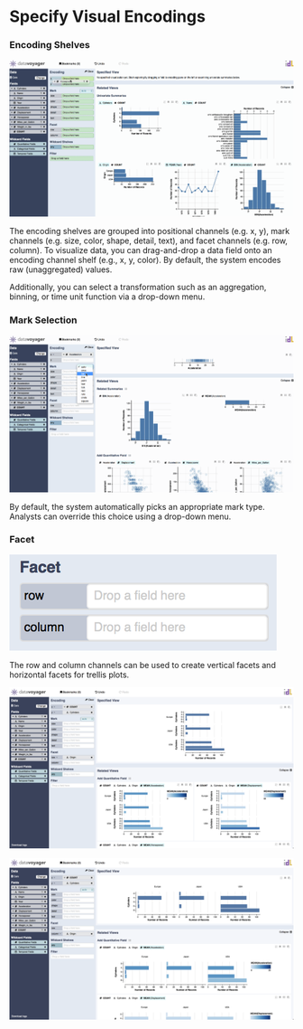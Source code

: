 # Specify Visual Encodings

### Encoding Shelves

![](../.gitbook/assets/drag_to_encoding_shelf.gif)

The encoding shelves are grouped into positional channels \(e.g. x, y\), mark channels \(e.g. size, color, shape, detail, text\), and facet channels \(e.g. row, column\). To visualize data, you can drag-and-drop a data field onto an encoding channel shelf \(e.g., x, y, color\). By default, the system encodes raw \(unaggregated\) values. 

Additionally, you can select a transformation such as an aggregation, binning, or time unit function via a drop-down menu.

### Mark Selection 

![](../.gitbook/assets/mark_selection.gif)

By default, the system automatically picks an appropriate mark type. Analysts can override this choice using a drop-down menu.

### Facet

![](../.gitbook/assets/screen-shot-2018-05-21-at-7.46.58-pm.png)

The row and column channels can be used to create vertical facets and horizontal facets for trellis plots.

![Row is used for vertical facets.](../.gitbook/assets/screen-shot-2018-05-21-at-7.45.02-pm.png)

![Column is used for horizontal facets.](../.gitbook/assets/screen-shot-2018-05-21-at-7.46.30-pm.png)



